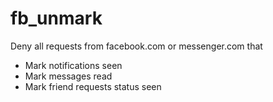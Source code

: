 # fb_unmark

Deny all requests from facebook.com or messenger.com that
 - Mark notifications seen
 - Mark messages read
 - Mark friend requests status seen

